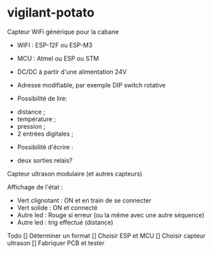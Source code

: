 # vigilant-potato
Capteur WiFi générique pour la cabane

* WIFI : ESP-12F ou ESP-M3
* MCU : Atmel ou ESP ou STM
* DC/DC à partir d'une alimentation 24V
* Adresse modifiable, par exemple DIP switch rotative

* Possibilité de lire: 
- distance ; 
- température ; 
- pression ;
- 2 entrées digitales ;

* Possibilité d'écrire :
- deux sorties relais?

Capteur ultrason modulaire (et autres capteurs)

Affichage de l'état : 
 - Vert clignotant : ON et en train de se connecter
 - Vert solide : ON et connecté
 - Autre led : Rouge si erreur (ou la même avec une autre séquence)
 - Autre led : trig effectué (distance)

Todo
[] Déterminer un format
[] Choisir ESP et MCU
[] Choisir capteur ultrason
[] Fabriquer PCB et tester
